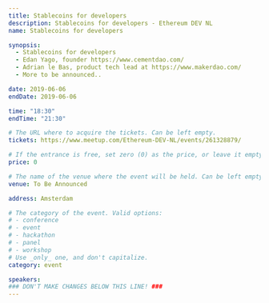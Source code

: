 ```yaml
---
title: Stablecoins for developers
description: Stablecoins for developers - Ethereum DEV NL
name: Stablecoins for developers

synopsis:
  - Stablecoins for developers
  - Edan Yago, founder https://www.cementdao.com/
  - Adrian le Bas, product tech lead at https://www.makerdao.com/
  - More to be announced..

date: 2019-06-06
endDate: 2019-06-06

time: "18:30"
endTime: "21:30"

# The URL where to acquire the tickets. Can be left empty.
tickets: https://www.meetup.com/Ethereum-DEV-NL/events/261328879/

# If the entrance is free, set zero (0) as the price, or leave it empty.
price: 0

# The name of the venue where the event will be held. Can be left empty.
venue: To Be Announced

address: Amsterdam

# The category of the event. Valid options:
# - conference
# - event
# - hackathon
# - panel
# - workshop
# Use _only_ one, and don't capitalize.
category: event

speakers:
### DON'T MAKE CHANGES BELOW THIS LINE! ###
---
```


<!-- ### DON'T MAKE CHANGES BELOW THIS LINE! ### -->

<Event-Content/>

